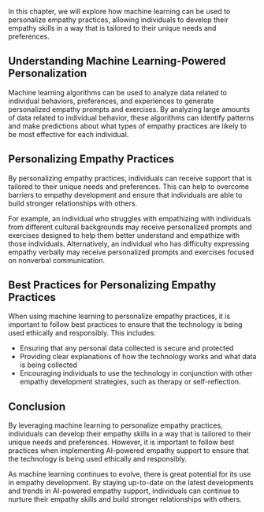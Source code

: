 
In this chapter, we will explore how machine learning can be used to personalize empathy practices, allowing individuals to develop their empathy skills in a way that is tailored to their unique needs and preferences.

Understanding Machine Learning-Powered Personalization
------------------------------------------------------

Machine learning algorithms can be used to analyze data related to individual behaviors, preferences, and experiences to generate personalized empathy prompts and exercises. By analyzing large amounts of data related to individual behavior, these algorithms can identify patterns and make predictions about what types of empathy practices are likely to be most effective for each individual.

Personalizing Empathy Practices
-------------------------------

By personalizing empathy practices, individuals can receive support that is tailored to their unique needs and preferences. This can help to overcome barriers to empathy development and ensure that individuals are able to build stronger relationships with others.

For example, an individual who struggles with empathizing with individuals from different cultural backgrounds may receive personalized prompts and exercises designed to help them better understand and empathize with those individuals. Alternatively, an individual who has difficulty expressing empathy verbally may receive personalized prompts and exercises focused on nonverbal communication.

Best Practices for Personalizing Empathy Practices
--------------------------------------------------

When using machine learning to personalize empathy practices, it is important to follow best practices to ensure that the technology is being used ethically and responsibly. This includes:

* Ensuring that any personal data collected is secure and protected
* Providing clear explanations of how the technology works and what data is being collected
* Encouraging individuals to use the technology in conjunction with other empathy development strategies, such as therapy or self-reflection.

Conclusion
----------

By leveraging machine learning to personalize empathy practices, individuals can develop their empathy skills in a way that is tailored to their unique needs and preferences. However, it is important to follow best practices when implementing AI-powered empathy support to ensure that the technology is being used ethically and responsibly.

As machine learning continues to evolve, there is great potential for its use in empathy development. By staying up-to-date on the latest developments and trends in AI-powered empathy support, individuals can continue to nurture their empathy skills and build stronger relationships with others.
